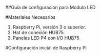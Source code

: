 ##Guía de configuración para Modulo LED 

#Materiales Necesarios

1. Raspberry Pi, versión 3 o superior.
2. Hat de conexión HUB75
3. Paneles LED P4 con I/O HUB75

#Configuración inicial de Raspberry Pi 


